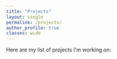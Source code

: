 ```yaml
---
title: "Projects"
layout: single
permalink: /projects/
author_profile: true
classes: wide
---
```


Here are my list of projects I'm working on: